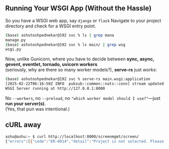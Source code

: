 
## Running Your WSGI App (Without the Hassle)  

So you have a WSGI web app, say `django` or `flask` 
Navigate to your project directory and check for a WSGI entry point.  

```bash  
(base) ashutoshpednekar@192 svc % ls | grep mana  
manage.py  
(base) ashutoshpednekar@192 svc % ls main/ | grep wsg  
wsgi.py  
```  

Now, unlike Gunicorn, where you have to decide between **sync, async, gevent, eventlet, tornado, uvicorn workers**  
(seriously, why are there so many worker models?), **serve-rs** just *works*:  

```bash  
(base) ashutoshpednekar@192 svc % serve-rs main.wsgi:application  
[2025-02-22T06:16:50Z INFO  pubsub::common::nats::conn] stream updated successfully  
WSGI Server running at http://127.0.0.1:8000  
```  

No `--workers`, no `--preload`, no `"which worker model should I use?"`—just **run your server(s)**.  
(Yes, that pun was intentional.)  

## cURL away 

```bash  
ashu@ashu:~ $ curl http://localhost:8000/screenmgmt/screen/  
{"errors":[{"code":"ER-0014","detail":"Project is not selected. Please select the project to continue.","attr":null}]}  
```  

